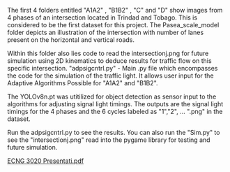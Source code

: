 The first 4 folders entitled "A1A2" , "B1B2" , "C" and "D" show images from 4 phases of an intersection located in Trindad and Tobago.
This is considered to be the first dataset for this project.
The Pasea_scale_model folder depicts an illustration of the intersection with number of lanes present on the horizontal and vertical roads.

Within this folder also lies code to read the intersectionj.png for future simulation using 2D kinematics to deduce results for traffic flow on this specific intersection.
"adpsigcntrl.py" - Main .py file which encompasses the code for the simulation of the traffic light. 
It allows user input for the Adaptive Algorithms Possible for "A1A2" and "B1B2".

The YOLOv8n.pt was utitilized for object detection as sensor input to the algorithms for adjusting signal light timings.
The outputs are the signal light timings for the 4 phases and the 6 cycles labeled as "1","2", ... ".png" in the dataset.

Run the adpsigcntrl.py to see the results.
You can also run the "Sim.py" to see the "intersectionj.png" read into the pygame library for testing and future simulation.

[ECNG 3020 Presentati.pdf](https://github.com/user-attachments/files/16570412/ECNG.3020.Presentati.pdf)
